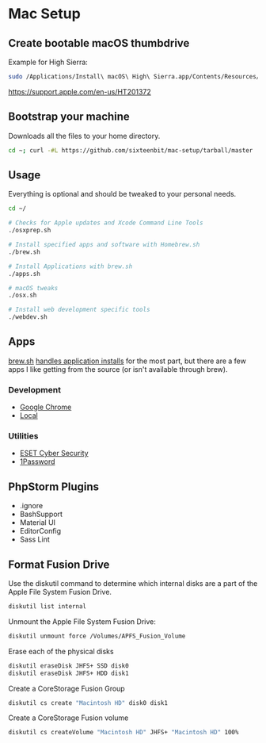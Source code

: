# Mac Setup

## Create bootable macOS thumbdrive

Example for High Sierra:

```bash
sudo /Applications/Install\ macOS\ High\ Sierra.app/Contents/Resources/createinstallmedia --volume /Volumes/MyVolume
```

https://support.apple.com/en-us/HT201372

## Bootstrap your machine

Downloads all the files to your home directory.

```bash
cd ~; curl -#L https://github.com/sixteenbit/mac-setup/tarball/master | tar -xzv --strip-components 1 --exclude={README.md,bootstrap.sh}
```

## Usage

Everything is optional and should be tweaked to your personal needs.

```bash
cd ~/

# Checks for Apple updates and Xcode Command Line Tools
./osxprep.sh

# Install specified apps and software with Homebrew.sh
./brew.sh

# Install Applications with brew.sh
./apps.sh

# macOS tweaks
./osx.sh

# Install web development specific tools
./webdev.sh
```

## Apps

[brew.sh](https://brew.sh/) [handles application installs](https://github.com/sixteenbit/mac-setup/blob/master/apps.sh) for the most part, but there are a few apps I like getting from the source (or isn't available through brew).

### Development

* [Google Chrome](https://www.google.com/chrome/browser/desktop/index.html)
* [Local](https://local-by-flywheel-flywheel.netdna-ssl.com/latest/mac)

### Utilities

* [ESET Cyber Security](https://download.eset.com/com/eset/apps/home/eav/mac/latest/eset_cybersecurity_en_.dmg)
* [1Password](https://1password.com/downloads/)

## PhpStorm Plugins

* .ignore
* BashSupport
* Material UI
* EditorConfig
* Sass Lint

## Format Fusion Drive

Use the diskutil command to determine which internal disks are a part of the Apple File System Fusion Drive.

```bash
diskutil list internal
```

Unmount the Apple File System Fusion Drive:

```bash
diskutil unmount force /Volumes/APFS_Fusion_Volume
```
Erase each of the physical disks

```bash
diskutil eraseDisk JHFS+ SSD disk0
diskutil eraseDisk JHFS+ HDD disk1
```

Create a CoreStorage Fusion Group

```bash
diskutil cs create "Macintosh HD" disk0 disk1
```

Create a CoreStorage Fusion volume

```bash
diskutil cs createVolume "Macintosh HD" JHFS+ "Macintosh HD" 100%
```
